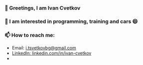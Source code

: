 ### 👋 Greetings, I am Ivan Cvetkov
### :pushpin: I am interested in programming, training and cars 😄
### 📫 How to reach me: 
<ul>
  <li>Email: <a href="i.tsvetkovbg@gmail.com">i.tsvetkovbg@gmail.com</li>
  <li>LinkedIn: <a href="linkedin.com/in/ivan-cvetkov-427333237">linkedin.com/in/ivan-cvetkov</li>
  <li></li>
</ul>


<!--
**IvanCvetkov/IvanCvetkov** is a ✨ _special_ ✨ repository because its `README.md` (this file) appears on your GitHub profile.

Here are some ideas to get you started:

- 🔭 I’m currently working on ...
- 🌱 I’m currently learning ...
- 👯 I’m looking to collaborate on ...
- 🤔 I’m looking for help with ...
- 💬 Ask me about ...
- 📫 How to reach me: ...
- 😄 Pronouns: ...
- ⚡ Fun fact: ...
-->
